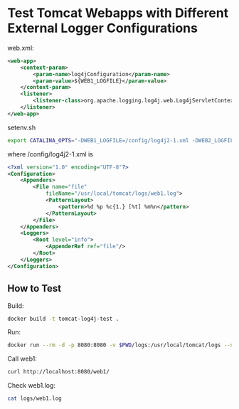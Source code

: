 # Test Tomcat Webapps with Different External Logger Configurations

web.xml:

```xml
<web-app>
    <context-param>
        <param-name>log4jConfiguration</param-name>
        <param-value>${WEB1_LOGFILE}</param-value>
    </context-param>
    <listener>
        <listener-class>org.apache.logging.log4j.web.Log4jServletContextListener</listener-class>
    </listener>
</web-app>
```

setenv.sh

```bash
export CATALINA_OPTS="-DWEB1_LOGFILE=/config/log4j2-1.xml -DWEB2_LOGFILE=/config/log4j2-2.xml"
```

where /config/log4j2-1.xml is

```xml
<?xml version="1.0" encoding="UTF-8"?>
<Configuration>
    <Appenders>
        <File name="file"
            fileName="/usr/local/tomcat/logs/web1.log">
            <PatternLayout>
                <pattern>%d %p %c{1.} [%t] %m%n</pattern>
            </PatternLayout>
        </File>
    </Appenders>
    <Loggers>
        <Root level="info">
            <AppenderRef ref="file"/>
        </Root>
    </Loggers>
</Configuration>
```

## How to Test

Build:

```bash
docker build -t tomcat-log4j-test .
```

Run:

```bash
docker run --rm -d -p 8080:8080 -v $PWD/logs:/usr/local/tomcat/logs --name tomcat-log4j-test tomcat-log4j-test
```

Call web1:

```bash
curl http://localhost:8080/web1/
```

Check web1.log:

```bash
cat logs/web1.log
```
